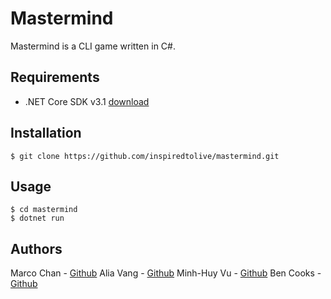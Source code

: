 # Mastermind
Mastermind is a CLI game written in C#.

## Requirements
* .NET Core SDK v3.1 [download](https://dotnet.microsoft.com/download)

## Installation
```$ git clone https://github.com/inspiredtolive/mastermind.git```

## Usage
```
$ cd mastermind
$ dotnet run
```

## Authors
Marco Chan - [Github](https://github.com/inspiredtolive)
Alia Vang - [Github](https://github.com/aliavang)
Minh-Huy Vu - [Github](https://github.com/Miuywu)
Ben Cooks - [Github](https://github.com/benjamesian)
